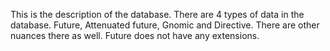 This is the description of the database.
There are 4 types of data in the database.
Future, Attenuated future, Gnomic and Directive.
There are other nuances there as well.
Future does not have any extensions.
